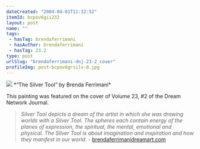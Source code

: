 ```yaml
---
dateCreated: "2004-04-01T11:32:52"
itemId: bcpov6gii232
layout: post
name: ""
tags:
 - hasTag: brendaferrimani
 - hasAuthor: brendaferrimani
 - hasTag: 23.2
type: post
urlSlug: "brendaferrimani-dnj-23-2_cover"
profileImg: post-bcpov6grsilv-0.jpg
---
```


<img src="../images/post-bcpov6grsilv-0.jpg" width="auto" height="auto"/>
*“The Silver Tool” by Brenda Ferrimani*

This painting was featured on the cover of Volume 23, #2 of the Dream Network Journal.

> *Silver Tool depicts a dream of the artist in which she was drawing worlds with a Silver Tool. The spheres each contain energy of the planes of expression, the spiritual, the mental, emotional and physical. The Silver Tool is about imagination and inspiration and how they manifest in our world.* - [brendaferrimanidreamart.com](https://brendaferrimanidreamart.com/art/shop/)